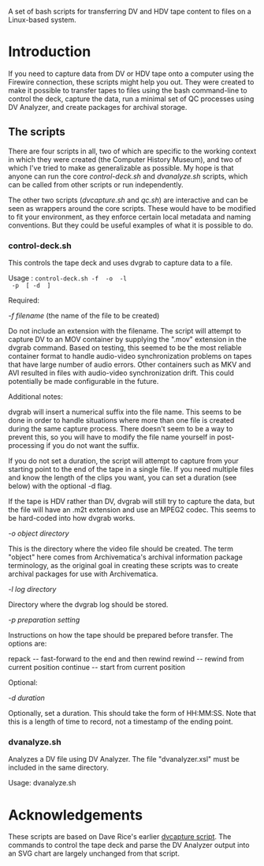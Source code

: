 A set of bash scripts for transferring DV and HDV tape content to files on a Linux-based system.

# Introduction

If you need to capture data from DV or HDV tape onto a computer using the Firewire connection, these scripts might help you out. They were created to make it possible to transfer tapes to files using the bash command-line to control the deck, capture the data, run a minimal set of QC processes using DV Analyzer, and create packages for archival storage.

## The scripts

There are four scripts in all, two of which are specific to the working context in which they were created (the Computer History Museum), and two of which I've tried to make as generalizable as possible. My hope is that anyone can run the core *control-deck.sh* and *dvanalyze.sh* scripts, which can be called from other scripts or run independently. 

The other two scripts (*dvcapture.sh* and *qc.sh*) are interactive and can be seen as wrappers around the core scripts. These would have to be modified to fit your environment, as they enforce certain local metadata and naming conventions. But they could be useful examples of what it is possible to do.

### control-deck.sh
This controls the tape deck and uses dvgrab to capture data to a file. 

Usage : <code>control-deck.sh -f <filename> -o <objects directory> -l <log directory> -p <preparation setting> [ -d <duration> ] </code>

Required:

*-f filename* (the name of the file to be created)

Do not include an extension with the filename. The script will attempt to capture DV to an MOV container by supplying the ".mov" extension in the dvgrab command. Based on testing, this seemed to be the most reliable container format to handle audio-video synchronization problems on tapes that have large number of audio errors. Other containers such as MKV and AVI resulted in files with audio-video synchronization drift. This could potentially be made configurable in the future.

Additional notes:

dvgrab will insert a numerical suffix into the file name. This seems to be done in order to handle situations where more than one file is created during the same capture process. There doesn't seem to be a way to prevent this, so you will have to modify the file name yourself in post-processing if you do not want the suffix.

If you do not set a duration, the script will attempt to capture from your starting point to the end of the tape in a single file. If you need multiple files and know the length of the clips you want, you can set a duration (see below) with the optional -d flag.

If the tape is HDV rather than DV, dvgrab will still try to capture the data, but the file will have an .m2t extension and use an MPEG2 codec. This seems to be hard-coded into how dvgrab works.

*-o object directory*

This is the directory where the video file should be created. The term "object" here comes from Archivematica's archival information package terminology, as the original goal in creating these scripts was to create archival packages for use with Archivematica.

*-l log directory*

Directory where the dvgrab log should be stored. 

*-p preparation setting*

Instructions on how the tape should be prepared before transfer. The options are:

repack -- fast-forward to the end and then rewind
rewind -- rewind from current position
continue -- start from current position

Optional:

*-d duration*

Optionally, set a duration. This should take the form of HH:MM:SS. Note that this is a length of time to record, not a timestamp of the ending point.

### dvanalyze.sh

Analyzes a DV file using DV Analyzer. The file "dvanalyzer.xsl" must be included in the same directory.

Usage: dvanalyze.sh






# Acknowledgements

These scripts are based on Dave Rice's earlier [dvcapture script](https://github.com/dericed/dvcapture "dericed's dvcapture github repository"). The commands to control the tape deck and parse the DV Analyzer output into an SVG chart are largely unchanged from that script.
